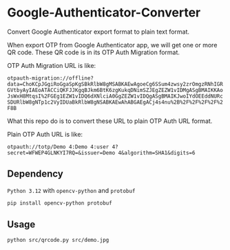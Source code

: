 # Google-Authenticator-Converter
Convert Google Authenticator export format to plain text format.

When export OTP from Google Authenticator app, we will get one or more QR code. These QR code is in its OTP Auth Migration format.

OTP Auth Migration URL is like:

`otpauth-migration://offline?data=ChoKCpJGgiRoGgaSpKgSBkRlbW8gMSABKAEwAgoeCg6SSum4zwsy2zrOmgzRNhIGRGVtbyAyIAEoATACCiQKFJJKgqBJkm6BtK6zgKukqDNimSZJEgZEZW1vIDMgASgBMAIKKAoJsWxH8MtqsI%2FGEg1EZW1vIDQ6dXNlciA0GgZEZW1vIDQgASgBMAIKJwoIYdOEEddNURcSDURlbW8gNTp1c2VyIDUaBkRlbW8gNSABKAEwAhABGAEgACj4s4nu%2B%2F%2F%2F%2F%2F8B
`

What this repo do is to convert these URL to plain OTP Auth URL format.

Plain OTP Auth URL is like:

`otpauth://totp/Demo 4:Demo 4:user 4?secret=WFWEP4GLNKYI7RQ=&issuer=Demo 4&algorithm=SHA1&digits=6
`

## Dependency

`Python 3.12` with `opencv-python` and `protobuf`

```Bash
pip install opencv-python protobuf
```

## Usage

```Bash
python src/qrcode.py src/demo.jpg
```

